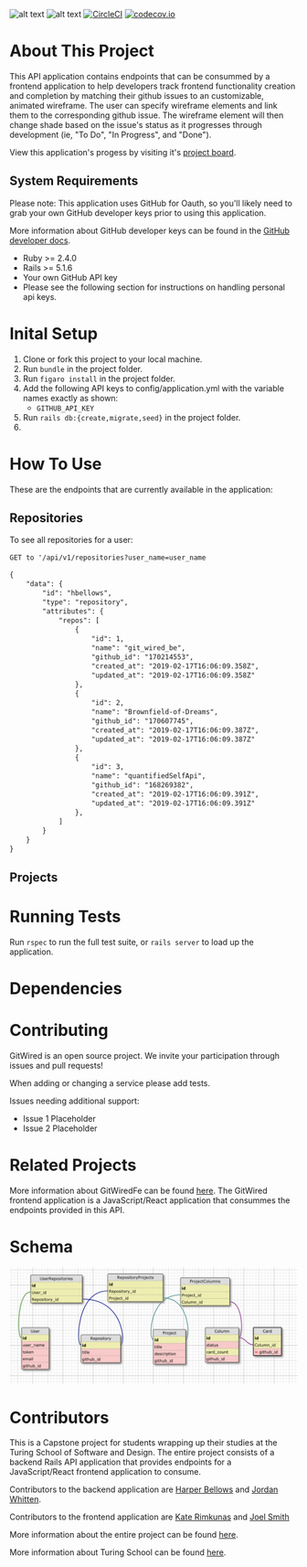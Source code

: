![alt text](https://img.shields.io/badge/ruby-2.4.0-red.svg "Ruby")
![alt text](https://img.shields.io/badge/rails-5.1.6-red.svg "Ruby on Rails")
[![CircleCI](https://circleci.com/gh/hbellows/git_wired_be/tree/master.svg?style=svg)](https://circleci.com/gh/hbellows/git_wired_be/tree/master)
[![codecov.io](https://codecov.io/gh/hbellows/rain_or_shine/branch/master/graph/badge.svg)](https://codecov.io/gh/hbellows/git_wired_be)
# About This Project
This API application contains endpoints that can be consummed by a frontend application to help developers track frontend functionality creation and completion by matching their github issues to an customizable, animated wireframe.  The user can specify wireframe elements and link them to the corresponding github issue.  The wireframe element will then change shade based on the issue's status as it progresses through development (ie, "To Do", "In Progress", and "Done").

View this application's progess by visiting it's [project board](https://github.com/hbellows/git_wired_be/projects/1).

## System Requirements
Please note: This application uses GitHub for Oauth, so you'll likely need to grab your own GitHub developer keys prior to using this application.

More information about GitHub developer keys can be found in the [GitHub developer docs](https://developer.github.com/v3/).

 - Ruby >= 2.4.0
 - Rails >= 5.1.6
 - Your own GitHub API key
 - Please see the following section for instructions on handling personal api keys.

# Inital Setup
1. Clone or fork this project to your local machine.
2. Run `bundle` in the project folder.
3. Run `figaro install` in the project folder.
4. Add the following API keys to config/application.yml with the variable names exactly as shown:
   - `GITHUB_API_KEY`
5. Run `rails db:{create,migrate,seed}` in the project folder.
6.

# How To Use 
These are the endpoints that are currently available in the application:

## Repositories

To see all repositories for a user: 
```
GET to '/api/v1/repositories?user_name=user_name
```
```
{
    "data": {
        "id": "hbellows",
        "type": "repository",
        "attributes": {
            "repos": [
                {
                    "id": 1,
                    "name": "git_wired_be",
                    "github_id": "170214553",
                    "created_at": "2019-02-17T16:06:09.358Z",
                    "updated_at": "2019-02-17T16:06:09.358Z"
                },
                {
                    "id": 2,
                    "name": "Brownfield-of-Dreams",
                    "github_id": "170607745",
                    "created_at": "2019-02-17T16:06:09.387Z",
                    "updated_at": "2019-02-17T16:06:09.387Z"
                },
                {
                    "id": 3,
                    "name": "quantifiedSelfApi",
                    "github_id": "168269382",
                    "created_at": "2019-02-17T16:06:09.391Z",
                    "updated_at": "2019-02-17T16:06:09.391Z"
                },
            ]
        }
    }
}
```
## Projects


# Running Tests
Run `rspec` to run the full test suite, or `rails server` to load up the application.
# Dependencies
# Contributing
GitWired is an open source project. We invite your participation through issues and pull requests! 

When adding or changing a service please add tests.

Issues needing additional support:
- Issue 1 Placeholder
- Issue 2 Placeholder

# Related Projects

More information about GitWiredFe can be found [here](https://github.com/JoelSmith123/git_wired_fe).
The GitWired frontend application is a JavaScript/React application that consummes the endpoints provided in this API.  

# Schema
![Schema](Schema.png)

# Contributors
This is a Capstone project for students wrapping up their studies at the Turing School of Software and Design.  The entire project consists of a backend Rails API application that provides endpoints for a JavaScript/React frontend application to consume.

Contributors to the backend application are [Harper Bellows](@hbellows) and [Jordan Whitten](@jordanwa1947).

Contributors to the frontend application are [Kate Rimkunas](@kate-v2) and [Joel Smith](@joelsmith123)

More information about the entire project can be found [here](http://backend.turing.io/module4/projects/cross_pollination/cross_pollination_spec).

More information about Turing School can be found [here](https://turing.io/).
